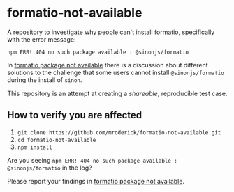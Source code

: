 # formatio-not-available
A repository to investigate why people can't install formatio, specifically with the error message:

```text
npm ERR! 404 no such package available : @sinonjs/formatio
```

In [formatio package not available](https://github.com/sinonjs/formatio/issues/14) there is a discussion about different solutions to the challenge that some users cannot install `@sinonjs/formatio` during the install of `sinon`.

This repository is an attempt at creating a *shareable*, reproducible test case.

## How to verify you are affected

1. `git clone https://github.com/mroderick/formatio-not-available.git`
1. `cd formatio-not-available`
1. `npm install`

Are you seeing `npm ERR! 404 no such package available : @sinonjs/formatio` in the log?

Please report your findings in [formatio package not available](https://github.com/sinonjs/formatio/issues/14).